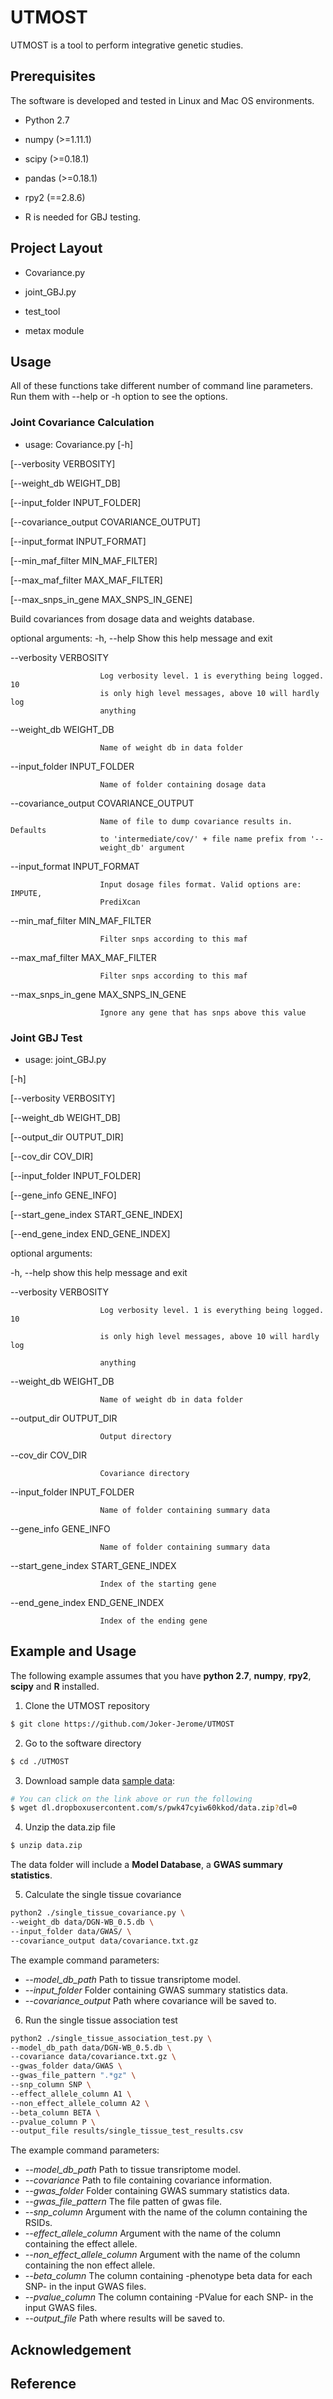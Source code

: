 # UTMOST

UTMOST is a tool to perform integrative genetic studies. 

## Prerequisites

The software is developed and tested in Linux and Mac OS environments. 

* Python 2.7 

* numpy (>=1.11.1)

* scipy (>=0.18.1)

* pandas (>=0.18.1)

* rpy2 (==2.8.6)

* R is needed for GBJ testing.

## Project Layout

* Covariance.py

* joint_GBJ.py

* test_tool

* metax module


## Usage

All of these functions take different number of command line parameters. Run them with --help or -h option to see the options.

### Joint Covariance Calculation

* usage: Covariance.py [-h] 

[--verbosity VERBOSITY]
                              
[--weight_db WEIGHT_DB]

[--input_folder INPUT_FOLDER]

[--covariance_output COVARIANCE_OUTPUT]

[--input_format INPUT_FORMAT]

[--min_maf_filter MIN_MAF_FILTER]

[--max_maf_filter MAX_MAF_FILTER]

[--max_snps_in_gene MAX_SNPS_IN_GENE]

Build covariances from dosage data and weights database.

optional arguments:
  -h, --help            Show this help message and exit
  
  --verbosity VERBOSITY
  
                        Log verbosity level. 1 is everything being logged. 10
                        is only high level messages, above 10 will hardly log
                        anything
  --weight_db WEIGHT_DB
  
                        Name of weight db in data folder
                        
  --input_folder INPUT_FOLDER
  
                        Name of folder containing dosage data
                        
  --covariance_output COVARIANCE_OUTPUT
  
                        Name of file to dump covariance results in. Defaults
                        to 'intermediate/cov/' + file name prefix from '--
                        weight_db' argument
                        
  --input_format INPUT_FORMAT
  
                        Input dosage files format. Valid options are: IMPUTE,
                        PrediXcan
                        
  --min_maf_filter MIN_MAF_FILTER
  
                        Filter snps according to this maf
                        
  --max_maf_filter MAX_MAF_FILTER
  
                        Filter snps according to this maf
                        
  --max_snps_in_gene MAX_SNPS_IN_GENE
  
                        Ignore any gene that has snps above this value
### Joint GBJ Test

* usage: joint_GBJ.py 

[-h] 

[--verbosity VERBOSITY] 

[--weight_db WEIGHT_DB]

[--output_dir OUTPUT_DIR] 

[--cov_dir COV_DIR]

[--input_folder INPUT_FOLDER] 

[--gene_info GENE_INFO]        

[--start_gene_index START_GENE_INDEX]

[--end_gene_index END_GENE_INDEX]


optional arguments:

  -h, --help            show this help message and exit
  
  --verbosity VERBOSITY
  
                        Log verbosity level. 1 is everything being logged. 10
                        
                        is only high level messages, above 10 will hardly log
                        
                        anything
                        
  --weight_db WEIGHT_DB
  
                        Name of weight db in data folder
                        
  --output_dir OUTPUT_DIR
  
                        Output directory
                        
  --cov_dir COV_DIR     
  
                        Covariance directory
  
  --input_folder INPUT_FOLDER
  
                        Name of folder containing summary data
                        
  --gene_info GENE_INFO
  
                        Name of folder containing summary data
                        
  --start_gene_index START_GENE_INDEX
  
                        Index of the starting gene
                        
  --end_gene_index END_GENE_INDEX
  
                        Index of the ending gene
                        
## Example and Usage
The following example assumes that you have **python 2.7**, **numpy**, **rpy2**, **scipy** and **R** installed.

1. Clone the UTMOST repository 
```bash
$ git clone https://github.com/Joker-Jerome/UTMOST
```

2. Go to the software directory
```bash
$ cd ./UTMOST
```

3. Download sample data [sample data](dl.dropboxusercontent.com/s/pwk47cyiw60kkod/data.zip):
```bash
# You can click on the link above or run the following
$ wget dl.dropboxusercontent.com/s/pwk47cyiw60kkod/data.zip?dl=0
```

4. Unzip the data.zip file
```bash
$ unzip data.zip
```
The data folder will include a **Model Database**, a **GWAS summary statistics**.

5. Calculate the single tissue covariance
```bash
python2 ./single_tissue_covariance.py \
--weight_db data/DGN-WB_0.5.db \
--input_folder data/GWAS/ \
--covariance_output data/covariance.txt.gz
```
The example command parameters:

* *--model_db_path* Path to tissue transriptome model.
* *--input_folder* Folder containing GWAS summary statistics data.
* *--covariance_output* Path where covariance will be saved to.

6. Run the single tissue association test
```bash
python2 ./single_tissue_association_test.py \
--model_db_path data/DGN-WB_0.5.db \
--covariance data/covariance.txt.gz \
--gwas_folder data/GWAS \
--gwas_file_pattern ".*gz" \
--snp_column SNP \
--effect_allele_column A1 \
--non_effect_allele_column A2 \
--beta_column BETA \
--pvalue_column P \
--output_file results/single_tissue_test_results.csv
```
The example command parameters:

* *--model_db_path* Path to tissue transriptome model.
* *--covariance* Path to file containing covariance information.
* *--gwas_folder* Folder containing GWAS summary statistics data.
* *--gwas_file_pattern* The file patten of gwas file.
* *--snp_column* Argument with the name of the column containing the RSIDs.
* *--effect_allele_column* Argument with the name of the column containing the effect allele.
* *--non_effect_allele_column* Argument with the name of the column containing the non effect allele.
* *--beta_column* The column containing -phenotype beta data for each SNP- in the input GWAS files.
* *--pvalue_column* The column containing -PValue for each SNP- in the input GWAS files.
* *--output_file* Path where results will be saved to.
  
## Acknowledgement

## Reference
